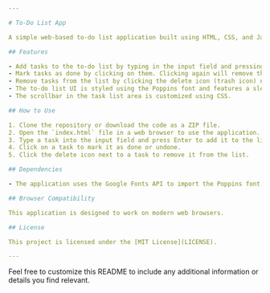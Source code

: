 ```yaml
---

# To-Do List App

A simple web-based to-do list application built using HTML, CSS, and JavaScript. This application allows users to add and manage tasks on a virtual to-do list.

## Features

- Add tasks to the to-do list by typing in the input field and pressing Enter.
- Mark tasks as done by clicking on them. Clicking again will remove the "done" status.
- Remove tasks from the list by clicking the delete icon (trash icon) next to each task.
- The to-do list UI is styled using the Poppins font and features a sleek and modern design.
- The scrollbar in the task list area is customized using CSS.

## How to Use

1. Clone the repository or download the code as a ZIP file.
2. Open the `index.html` file in a web browser to use the application.
3. Type a task into the input field and press Enter to add it to the list.
4. Click on a task to mark it as done or undone.
5. Click the delete icon next to a task to remove it from the list.

## Dependencies

- The application uses the Google Fonts API to import the Poppins font for styling.

## Browser Compatibility

This application is designed to work on modern web browsers.

## License

This project is licensed under the [MIT License](LICENSE).

---
```


Feel free to customize this README to include any additional information or details you find relevant.